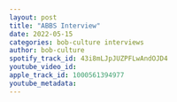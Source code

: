 ```yaml
---
layout: post
title: "ABBS Interview"
date: 2022-05-15
categories: bob-culture interviews
author: bob-culture
spotify_track_id: 43i8mLJpJUZPFLwAndOJD4
youtube_video_id: 
apple_track_id: 1000561394977
youtube_metadata: 
---
```

